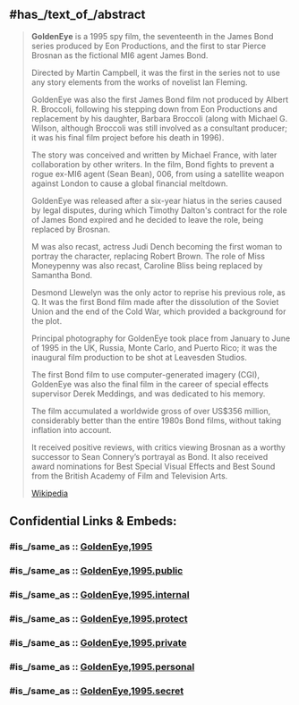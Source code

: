 

## #has_/text_of_/abstract 

> **GoldenEye** is a 1995 spy film, the seventeenth in the James Bond series produced by Eon Productions,
>  and the first to star Pierce Brosnan as the fictional MI6 agent James Bond. 
>  
>  Directed by Martin Campbell, it was the first in the series 
>  not to use any story elements from the works of novelist Ian Fleming. 
>  
>  GoldenEye was also the first James Bond film not produced by Albert R. Broccoli, 
>  following his stepping down from Eon Productions and replacement by his daughter, Barbara Broccoli 
>  (along with Michael G. Wilson, although Broccoli was still involved as a consultant producer; 
>  it was his final film project before his death in 1996). 
>  
>  The story was conceived and written by Michael France, with later collaboration by other writers. 
>  In the film, Bond fights to prevent a rogue ex-MI6 agent (Sean Bean), 006, 
>  from using a satellite weapon against London to cause a global financial meltdown.
>
> GoldenEye was released after a six-year hiatus in the series caused by legal disputes, 
> during which Timothy Dalton's contract for the role of James Bond expired 
> and he decided to leave the role, being replaced by Brosnan. 
> 
> M was also recast, actress Judi Dench becoming the first woman to portray the character, replacing Robert Brown. 
> The role of Miss Moneypenny was also recast, Caroline Bliss being replaced by Samantha Bond. 
> 
> Desmond Llewelyn was the only actor to reprise his previous role, as Q. 
> It was the first Bond film made after the dissolution of the Soviet Union and the end of the Cold War, 
> which provided a background for the plot. 
> 
> Principal photography for GoldenEye took place from January to June of 1995 
> in the UK, Russia, Monte Carlo, and Puerto Rico; it was the inaugural film production to be shot at Leavesden Studios. 
> 
> The first Bond film to use computer-generated imagery (CGI), 
> GoldenEye was also the final film in the career of special effects supervisor Derek Meddings, 
> and was dedicated to his memory.
>
> The film accumulated a worldwide gross of over US$356 million, considerably better than the entire 1980s Bond films, 
> without taking inflation into account. 
> 
> It received positive reviews, with critics viewing Brosnan as a worthy successor to Sean Connery’s portrayal as Bond. 
> It also received award nominations for Best Special Visual Effects 
> and Best Sound from the British Academy of Film and Television Arts.
>
> [Wikipedia](https://en.wikipedia.org/wiki/GoldenEye)


## Confidential Links & Embeds: 

### #is_/same_as :: [GoldenEye,1995](/_Standards/Society/Communication/Media/Movie/Movie-Genre/Thriller-Movie/James_Bond,films/GoldenEye,1995.md) 

### #is_/same_as :: [GoldenEye,1995.public](/_public/Society/Communication/Media/Movie/Movie-Genre/Thriller-Movie/James_Bond,films/GoldenEye,1995.public.md) 

### #is_/same_as :: [GoldenEye,1995.internal](/_internal/Society/Communication/Media/Movie/Movie-Genre/Thriller-Movie/James_Bond,films/GoldenEye,1995.internal.md) 

### #is_/same_as :: [GoldenEye,1995.protect](/_protect/Society/Communication/Media/Movie/Movie-Genre/Thriller-Movie/James_Bond,films/GoldenEye,1995.protect.md) 

### #is_/same_as :: [GoldenEye,1995.private](/_private/Society/Communication/Media/Movie/Movie-Genre/Thriller-Movie/James_Bond,films/GoldenEye,1995.private.md) 

### #is_/same_as :: [GoldenEye,1995.personal](/_personal/Society/Communication/Media/Movie/Movie-Genre/Thriller-Movie/James_Bond,films/GoldenEye,1995.personal.md) 

### #is_/same_as :: [GoldenEye,1995.secret](/_secret/Society/Communication/Media/Movie/Movie-Genre/Thriller-Movie/James_Bond,films/GoldenEye,1995.secret.md)

